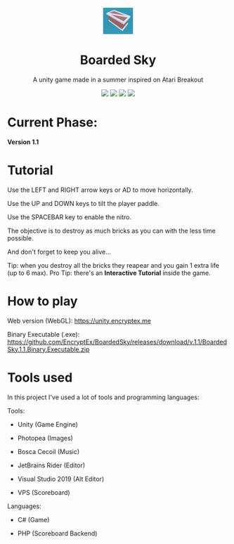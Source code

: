 <p align="center"><a href="#"><img src="./Arcade/Assets/Images/icon.png" alt="" height="60"/></a></p>
<h1 align="center">Boarded Sky</h1>
<p align="center">A unity game made in a summer inspired on Atari Breakout</p>
<p align="center">
	<img src="https://img.shields.io/github/v/release/EncryptEx/BoardedSky?include_prereleases"/>
	<img src="https://img.shields.io/github/repo-size/EncryptEx/BoardedSky"/>
	<img src="https://img.shields.io/github/last-commit/EncryptEx/BoardedSky"/>
  <img src="https://img.shields.io/github/downloads/EncryptEx/BoardedSky/total"/>
</p>

# Current Phase:
**Version 1.1**

# Tutorial
Use the LEFT and RIGHT arrow keys or AD to move horizontally. 

Use the UP and DOWN keys to tilt the player paddle. 

Use the SPACEBAR key to enable the nitro.

The objective is to destroy as much bricks as you can with the less time possible. 

And don't forget to keep you alive... 

Tip: when you destroy all the bricks they reapear and you gain 1 extra life (up to 6 max).
Pro Tip: there's an **Interactive Tutorial** inside the game.

# How to play
Web version (WebGL): https://unity.encryptex.me

Binary Executable (.exe): https://github.com/EncryptEx/BoardedSky/releases/download/v.1.1/BoardedSky.1.1.Binary.Executable.zip


# Tools used
In this project I've used a lot of tools and programming languages:

Tools:
* Unity (Game Engine)

* Photopea (Images)

* Bosca Cecoil (Music)

* JetBrains Rider (Editor)

* Visual Studio 2019 (Alt Editor)

* VPS (Scoreboard)


Languages:
* C# (Game)

* PHP (Scoreboard Backend)

